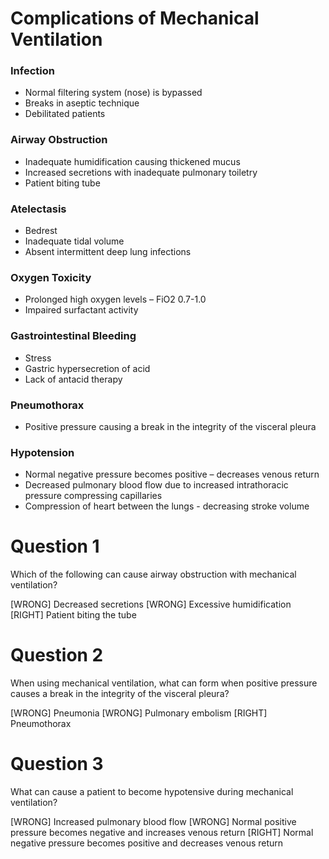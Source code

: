 # Complications of Mechanical Ventilation

### Infection
* Normal filtering system (nose) is bypassed
* Breaks in aseptic technique
* Debilitated patients

### Airway Obstruction
* Inadequate humidification causing thickened mucus
* Increased secretions with inadequate pulmonary toiletry
* Patient biting tube

### Atelectasis
* Bedrest
* Inadequate tidal volume
* Absent intermittent deep lung infections

### Oxygen Toxicity
* Prolonged high oxygen levels – FiO2 0.7-1.0
* Impaired surfactant activity

### Gastrointestinal Bleeding
* Stress
* Gastric hypersecretion of acid
* Lack of antacid therapy

### Pneumothorax
* Positive pressure causing a break in the integrity of the visceral pleura

### Hypotension
* Normal negative pressure becomes positive – decreases venous return
* Decreased pulmonary blood flow due to increased intrathoracic pressure compressing capillaries
* Compression of heart between the lungs - decreasing stroke volume

# Question 1
Which of the following can cause airway obstruction with mechanical ventilation?

[WRONG] Decreased secretions
[WRONG] Excessive humidification
[RIGHT] Patient biting the tube

# Question 2
When using mechanical ventilation, what can form when positive pressure causes a break in the integrity of the visceral pleura?

[WRONG] Pneumonia
[WRONG] Pulmonary embolism
[RIGHT] Pneumothorax

# Question 3
What can cause a patient to become hypotensive during mechanical ventilation?

[WRONG] Increased pulmonary blood flow
[WRONG] Normal positive pressure becomes negative and increases venous return
[RIGHT] Normal negative pressure becomes positive and decreases venous return